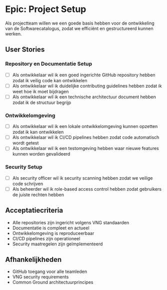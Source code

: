 # Epic: Project Setup

Als projectteam willen we een goede basis hebben voor de ontwikkeling van de Softwarecatalogus, zodat we efficiënt en gestructureerd kunnen werken.

## User Stories

### Repository en Documentatie Setup
- [ ] Als ontwikkelaar wil ik een goed ingerichte GitHub repository hebben zodat ik veilig code kan ontwikkelen
- [ ] Als ontwikkelaar wil ik duidelijke contributing guidelines hebben zodat ik weet hoe ik moet bijdragen
- [ ] Als ontwikkelaar wil ik een technische architectuur document hebben zodat ik de structuur begrijp

### Ontwikkelomgeving
- [ ] Als ontwikkelaar wil ik een lokale ontwikkelomgeving kunnen opzetten zodat ik kan ontwikkelen
- [ ] Als ontwikkelaar wil ik CI/CD pipelines hebben zodat code automatisch wordt getest
- [ ] Als ontwikkelaar wil ik een testomgeving hebben waar nieuwe features kunnen worden gevalideerd

### Security Setup
- [ ] Als security officer wil ik security scanning hebben zodat we veilige code schrijven
- [ ] Als beheerder wil ik role-based access control hebben zodat gebruikers de juiste rechten hebben

## Acceptatiecriteria
- Alle repositories zijn ingericht volgens VNG standaarden
- Documentatie is compleet en actueel
- Ontwikkelomgeving is reproduceerbaar
- CI/CD pipelines zijn operationeel
- Security maatregelen zijn geïmplementeerd

## Afhankelijkheden
- GitHub toegang voor alle teamleden
- VNG security requirements
- Common Ground architectuurprincipes 